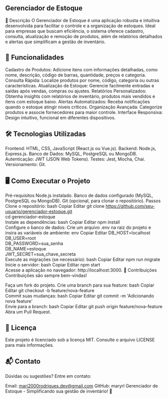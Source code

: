## Gerenciador de Estoque
📜 Descrição
O Gerenciador de Estoque é uma aplicação robusta e intuitiva desenvolvida para facilitar o controle e a organização de estoques. Ideal para empresas que buscam eficiência, o sistema oferece cadastro, consulta, atualização e remoção de produtos, além de relatórios detalhados e alertas que simplificam a gestão de inventário.

## 🚀 Funcionalidades
Cadastro de Produtos: Adicione itens com informações detalhadas, como nome, descrição, código de barras, quantidade, preços e categoria.
Consulta Rápida: Localize produtos por nome, código, categoria ou outras características.
Atualização de Estoque: Gerencie facilmente entradas e saídas após vendas, compras ou ajustes.
Relatórios Personalizados: Obtenha insights com relatórios de inventário, produtos mais vendidos e itens com estoque baixo.
Alertas Automatizados: Receba notificações quando o estoque atingir níveis críticos.
Organização Avançada: Categorize produtos e associe fornecedores para maior controle.
Interface Responsiva: Design intuitivo, funcional em diferentes dispositivos.

## 🛠️ Tecnologias Utilizadas
Frontend: HTML, CSS, JavaScript (React.js ou Vue.js).
Backend: Node.js, Express.js.
Banco de Dados: MySQL, PostgreSQL ou MongoDB.
Autenticação: JWT (JSON Web Tokens).
Testes: Jest, Mocha, Chai.
Versionamento: Git.

## 🖥️ Como Executar o Projeto
Pré-requisitos
Node.js instalado.
Banco de dados configurado (MySQL, PostgreSQL ou MongoDB).
Git (opcional, para clonar o repositório).
Passos
Clone o repositório:
bash
Copiar
Editar
git clone https://github.com/seu-usuario/gerenciador-estoque.git  
cd gerenciador-estoque  
Instale as dependências:
bash
Copiar
Editar
npm install  
Configure o banco de dados:
Crie um arquivo .env na raiz do projeto e insira as variáveis de ambiente:
env
Copiar
Editar
DB_HOST=localhost  
DB_USER=root  
DB_PASSWORD=sua_senha  
DB_NAME=estoque  
JWT_SECRET=sua_chave_secreta  
Execute as migrações (se necessário):
bash
Copiar
Editar
npm run migrate  
Inicie o servidor:
bash
Copiar
Editar
npm start  
Acesse a aplicação no navegador:
http://localhost:3000.
🤝 Contribuições
Contribuições são sempre bem-vindas!

Faça um fork do projeto.
Crie uma branch para sua feature:
bash
Copiar
Editar
git checkout -b feature/nova-feature  
Commit suas mudanças:
bash
Copiar
Editar
git commit -m 'Adicionando nova feature'  
Envie para a branch:
bash
Copiar
Editar
git push origin feature/nova-feature  
Abra um Pull Request.

## 📄 Licença
Este projeto é licenciado sob a licença MIT. Consulte o arquivo LICENSE para mais informações.

## 📬 Contato
Dúvidas ou sugestões? Entre em contato:

Email: mari2000rodrigues.dev@gmail.com
GitHub: maryrl
Gerenciador de Estoque - Simplificando sua gestão de inventário! 🚀
